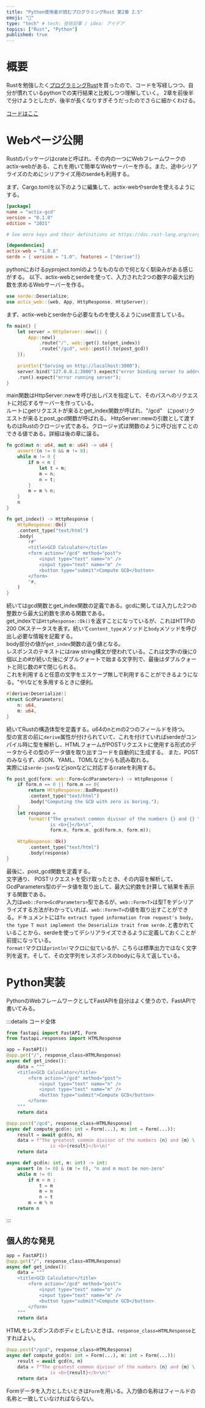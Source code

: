 ```yaml
---
title: "Python使用者が読むプログラミングRust 第2章 2.5"
emoji: "🦀"
type: "tech" # tech: 技術記事 / idea: アイデア
topics: ["Rust", "Python"]
published: true
---
```

# 概要
Rustを勉強したく[プログラミングRust](https://www.oreilly.co.jp/books/9784873119786/)を買ったので、コードを写経しつつ、自分が慣れているpythonでの実行結果と比較しつつ理解していく。
2章を前後半で分けようとしたが、後半が長くなりすぎそうだったのでさらに細かくわける。

[コードはここ](https://github.com/iusami/programming_rust)

# Webページ公開
Rustのパッケージはcrateと呼ばれ、その内の一つにWebフレームワークのactix-webがある、これを用いて簡単なWebサーバーを作る。また、途中シリアライズのためにシリアライズ用のserdeも利用する。

まず、Cargo.tomlを以下のように編集して、actix-webやserdeを使えるようにする。


```toml
[package] 
name = "actix-gcd" 
version = "0.1.0" 
edition = "2021"

# See more keys and their definitions at https://doc.rust-lang.org/cargo/reference/manifest.html

[dependencies]
actix-web = "1.0.8"
serde = { version = "1.0", features = ["derive"]}
```
pythonにおけるpyproject.tomlのようなものなので何となく馴染みがある感じがする。
以下、actix-webとserdeを使って、入力された2つの数字の最大公約数を求めるWebサーバーを作る。

```rust
use serde::Deserialize;
use actix_web::{web, App, HttpResponse, HttpServer};
```
まず、actix-webとserdeから必要なものを使えるようにuse宣言している。


```rust
fn main() {
    let server = HttpServer::new(|| {
        App::new()
            .route("/", web::get().to(get_index))
            .route("/gcd", web::post().to(post_gcd))
    });
    
    println!("Serving on http://localhost:3000");
    server.bind("127.0.0.1:3000").expect("error binding server to address")
    .run().expect("error running server");    
}
```
main関数はHttpServer::newを呼び出しパスを指定して、そのパスへのリクエストに対応するサーバーを作っている。  
ルートにgetリクエストが来るとget_index関数が呼ばれ、"/gcd"　にpostリクエストが来るとpost_gcd関数が呼ばれる。
HttpServer::newの引数として渡すものはRustのクロージャ式である。クロージャ式は関数のように呼び出すことのできる値である。詳細は後の章に譲る。  


```rust
fn gcd(mut n: u64, mut m: u64) -> u64 {
    assert!(n != 0 && m != 0);
    while m != 0 {
        if m < n {
            let t = m;
            m = n;
            n = t;
        }
        m = m % n;
    }
    n
}

fn get_index() -> HttpResponse {
    HttpResponse::Ok()
    .content_type("text/html")
    .body(
        r#"
        <title>GCD Calculator</title>
        <form action="/gcd" method="post">
            <input type="text" name="n" />
            <input type="text" name="m" />
            <button type="submit">Compute GCD</button>
        </form>
        "#,
    )
}
```
続いてはgcd関数とget_index関数の定義である。gcdに関しては入力した2つの整数から最大公約数を求める関数である。  
get_indexでは`HttpResponse::Ok()`を返すことになっているが、これはHTTPの200 OKステータスを表す。続いて`content_type`メソッドと`body`メソッドを呼び出し必要な情報を記載する。  
body部分の値が`get_index`関数の返り値となる。  
レスポンスのテキストにはraw string構文が使われている。これは文字rの後に0個以上の#が続いた後にダブルクォートで始まる文字列で、最後はダブルクォートと同じ数の#で閉じられる。  
これを利用すると任意の文字をエスケープ無しで利用することができるようになる。"や\などを多用するときに便利。

```rust
#[derive(Deserialize)]
struct GcdParameters{
    n: u64,
    m: u64,
}
```
続いてRustの構造体型を定義する。u64のnとmの2つのフィールドを持つ。  
型の宣言の前に`derive`属性が付けられていて、これを付けていればserdeがコンパイル時に型を解析し、HTMLフォームがPOSTリクエストに使用する形式のデータからその型のデータ値を取り出すコードを自動的に生成する。    また、POSTのみならず、JSON、YAML、TOMLなどからも読み取れる。  
実際には`serde-json`などjsonなどに対応するcrateを利用する。  


```rust
fn post_gcd(form: web::Form<GcdParameters>) -> HttpResponse {
    if form.n == 0 || form.m == 0{
        return HttpResponse::BadRequest()
        .content_type("text/html")
        .body("Computing the GCD with zero is boring.");
    }
    let response =
        format!("The greatest common divisor of the numbers {} and {} \
                is <b>{}</b>\n",
                form.n, form.m, gcd(form.n, form.m));
    
    HttpResponse::Ok()
        .content_type("text/html")
        .body(response)
}
```
最後に、post_gcd関数を定義する。  
文字通り、 POSTリクエストを受け取ったとき、その内容を解析して、GcdParameters型のデータ値を取り出して、最大公約数を計算して結果を表示する関数である。  
入力は`web::Form<GcdParameters>`型であるが、`web::Form<T>`は型Tをデシリアライズする方法がわかっていれば、`web::Form<T>`の値を取り出すことができる。ドキュメントには`To extract typed information from request's body, the type T must implement the Deserialize trait from serde.`と書かれていることから、serdeを使ってデシリアライズできるように定義しておくことが前提になっている。  
`format!`マクロは`println!`マクロに似ているが、こちらは標準出力ではなく文字列を返す。そして、その文字列をレスポンスのbodyに与えて返している。

# Python実装
PythonのWebフレームワークとしてFastAPIを自分はよく使うので、FastAPIで書いてみる。


:::details コード全体
```python
from fastapi import FastAPI, Form
from fastapi.responses import HTMLResponse

app = FastAPI()
@app.get("/", response_class=HTMLResponse)
async def get_index():
    data = """
    <title>GCD Calculator</title>
        <form action="/gcd" method="post">
            <input type="text" name="n" />
            <input type="text" name="m" />
            <button type="submit">Compute GCD</button>
        </form>
    """
    return data

@app.post("/gcd", response_class=HTMLResponse)
async def compute_gcd(n: int = Form(...), m: int = Form(...)):
    result = await gcd(n, m)
    data = f"The greatest common divisor of the numbers {n} and {m} \
                is <b>{result}</b>\n)"
    return data

async def gcd(n: int, m: int) -> int:
    assert (n != 0) & (m != 0), "n and m must be non-zero"
    while m != 0:
        if m < n :
            t = m
            m = n
            n = t
        m = m % n
    return n
```
:::

## 個人的な発見
```python
app = FastAPI()
@app.get("/", response_class=HTMLResponse)
async def get_index():
    data = """
    <title>GCD Calculator</title>
        <form action="/gcd" method="post">
            <input type="text" name="n" />
            <input type="text" name="m" />
            <button type="submit">Compute GCD</button>
        </form>
    """
    return data
```
HTMLをレスポンスのボディとしたいときは、`response_class=HTMLResponse`とすればよい。

```python
@app.post("/gcd", response_class=HTMLResponse)
async def compute_gcd(n: int = Form(...), m: int = Form(...)):
    result = await gcd(n, m)
    data = f"The greatest common divisor of the numbers {n} and {m} \
                is <b>{result}</b>\n)"
    return data
```
Formデータを入力としたいときは`Form`を用いる。入力値の名称はフィールドの名称と一致していなければならない。  



